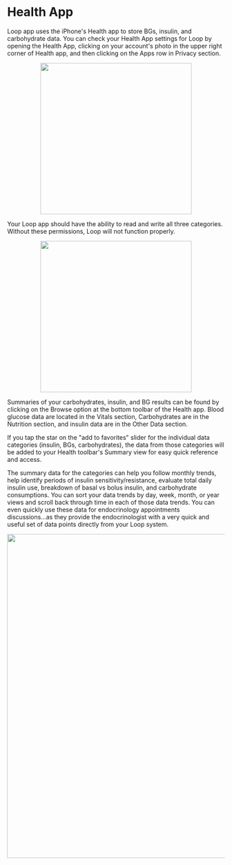 # Health App

Loop app uses the iPhone's Health app to store BGs, insulin, and carbohydrate data. You can check your Health App settings for Loop by opening the Health App, clicking on your account's photo in the upper right corner of Health app, and then clicking on the Apps row in Privacy section. 

<p align="center">
<img src="../img/healthapp.png" width="350">
</p>

Your Loop app should have the ability to read and write all three categories. Without these permissions, Loop will not function properly.

<p align="center">
<img src="../img/healthapp-permissions.png" width="350">
</p>

Summaries of your carbohydrates, insulin, and BG results can be found by clicking on the Browse option at the bottom toolbar of the Health app. Blood glucose data are located in the Vitals section, Carbohydrates are in the Nutrition section, and insulin data are in the Other Data section.

If you tap the star on the "add to favorites" slider for the individual data categories (insulin, BGs, carbohydrates), the data from those categories will be added to your Health toolbar's Summary view for easy quick reference and access.

The summary data for the categories can help you follow monthly trends, help identify periods of insulin sensitivity/resistance, evaluate total daily insulin use, breakdown of basal vs bolus insulin, and carbohydrate consumptions.  You can sort your data trends by day, week, month, or year views and scroll back through time in each of those data trends.  You can even quickly use these data for endocrinology appointments discussions...as they provide the endocrinologist with a very quick and useful set of data points directly from your Loop system.

<p align="center">
<img src="../img/health1.jpg" width="750">
</p>
